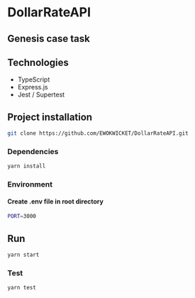 # DollarRateAPI

## Genesis case task

## Technologies
- TypeScript
- Express.js
- Jest / Supertest

## Project installation

```bash
git clone https://github.com/EWOKWICKET/DollarRateAPI.git
```

### Dependencies

```bash
yarn install
```

### Environment
#### Create .env file in root directory
```bash
PORT=3000
```

## Run

```bash
yarn start
```

### Test

```bash
yarn test
```